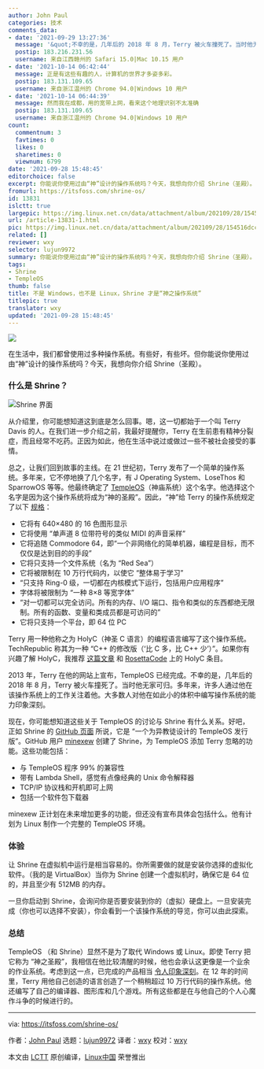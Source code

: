 ```yaml
---
author: John Paul
categories: 技术
comments_data:
- date: '2021-09-29 13:27:36'
  message: '&quot;不幸的是，几年后的 2018 年 8 月，Terry 被火车撞死了。当时他无家可归。&quot;&nbsp;&nbsp;看到这段内心一整酸楚，如法融入社会，即使是天才下场也这样悲凉。'
  postip: 183.216.231.56
  username: 来自江西赣州的 Safari 15.0|Mac 10.15 用户
- date: '2021-10-14 06:42:44'
  message: 正是有这些有趣的人，计算机的世界才多姿多彩。
  postip: 183.131.109.65
  username: 来自浙江温州的 Chrome 94.0|Windows 10 用户
- date: '2021-10-14 06:44:39'
  message: 然而我在成都，用的宽带上网，看来这个地理识别不太准确
  postip: 183.131.109.65
  username: 来自浙江温州的 Chrome 94.0|Windows 10 用户
count:
  commentnum: 3
  favtimes: 0
  likes: 0
  sharetimes: 0
  viewnum: 6799
date: '2021-09-28 15:48:45'
editorchoice: false
excerpt: 你能说你使用过由“神”设计的操作系统吗？今天，我想向你介绍 Shrine（圣殿）。
fromurl: https://itsfoss.com/shrine-os/
id: 13831
islctt: true
largepic: https://img.linux.net.cn/data/attachment/album/202109/28/154516dcc5u1a50zfn4abw.jpg
url: /article-13831-1.html
pic: https://img.linux.net.cn/data/attachment/album/202109/28/154516dcc5u1a50zfn4abw.jpg.thumb.jpg
related: []
reviewer: wxy
selector: lujun9972
summary: 你能说你使用过由“神”设计的操作系统吗？今天，我想向你介绍 Shrine（圣殿）。
tags:
- Shrine
- TempleOS
thumb: false
title: 不是 Windows，也不是 Linux，Shrine 才是“神之操作系统”
titlepic: true
translator: wxy
updated: '2021-09-28 15:48:45'
---
```


![](https://img.linux.net.cn/data/attachment/album/202109/28/154516dcc5u1a50zfn4abw.jpg)


在生活中，我们都曾使用过多种操作系统。有些好，有些坏。但你能说你使用过由“神”设计的操作系统吗？今天，我想向你介绍 Shrine（圣殿）。


### 什么是 Shrine？


![Shrine 界面](https://img.linux.net.cn/data/attachment/album/202109/28/154846q4macttlxayji889.jpg)


从介绍里，你可能想知道这到底是怎么回事。嗯，这一切都始于一个叫 Terry Davis 的人。在我们进一步介绍之前，我最好提醒你，Terry 在生前患有精神分裂症，而且经常不吃药。正因为如此，他在生活中说过或做过一些不被社会接受的事情。


总之，让我们回到故事的主线。在 21 世纪初，Terry 发布了一个简单的操作系统。多年来，它不停地换了几个名字，有 J Operating System、LoseThos 和 SparrowOS 等等。他最终确定了 [TempleOS](https://templeos.org/)（神庙系统）这个名字。他选择这个名字是因为这个操作系统将成为“神的圣殿”。因此，“神”给 Terry 的操作系统规定了以下 [规格](https://web.archive.org/web/20170508181026/http://www.templeos.org:80/Wb/Doc/Charter.html)：






* 它将有 640×480 的 16 色图形显示
* 它将使用 “单声道 8 位带符号的类似 MIDI 的声音采样”
* 它将追随 Commodore 64，即“一个非网络化的简单机器，编程是目标，而不仅仅是达到目的的手段”
* 它将只支持一个文件系统（名为 “Red Sea”）
* 它将被限制在 10 万行代码内，以使它 “整体易于学习”
* “只支持 Ring-0 级，一切都在内核模式下运行，包括用户应用程序”
* 字体将被限制为 “一种 8×8 等宽字体”
* “对一切都可以完全访问。所有的内存、I/O 端口、指令和类似的东西都绝无限制。所有的函数、变量和类成员都是可访问的”
* 它将只支持一个平台，即 64 位 PC


Terry 用一种他称之为 HolyC（神圣 C 语言）的编程语言编写了这个操作系统。TechRepublic 称其为一种 “C++ 的修改版（‘比 C 多，比 C++ 少’）”。如果你有兴趣了解 HolyC，我推荐 [这篇文章](https://harrisontotty.github.io/p/a-lang-design-analysis-of-holyc) 和 [RosettaCode](https://rosettacode.org/wiki/Category:HolyC) 上的 HolyC 条目。


2013 年，Terry 在他的网站上宣布，TempleOS 已经完成。不幸的是，几年后的 2018 年 8 月，Terry 被火车撞死了。当时他无家可归。多年来，许多人通过他在该操作系统上的工作关注着他。大多数人对他在如此小的体积中编写操作系统的能力印象深刻。


现在，你可能想知道这些关于 TempleOS 的讨论与 Shrine 有什么关系。好吧，正如 Shrine 的 [GitHub 页面](https://github.com/minexew/Shrine) 所说，它是 “一个为异教徒设计的 TempleOS 发行版”。GitHub 用户 [minexew](https://github.com/minexew) 创建了 Shrine，为 TempleOS 添加 Terry 忽略的功能。这些功能包括：


* 与 TempleOS 程序 99% 的兼容性
* 带有 Lambda Shell，感觉有点像经典的 Unix 命令解释器
* TCP/IP 协议栈和开机即可上网
* 包括一个软件包下载器


minexew 正计划在未来增加更多的功能，但还没有宣布具体会包括什么。他有计划为 Linux 制作一个完整的 TempleOS 环境。






### 体验


让 Shrine 在虚拟机中运行是相当容易的。你所需要做的就是安装你选择的虚拟化软件。（我的是 VirtualBox）当你为 Shrine 创建一个虚拟机时，确保它是 64 位的，并且至少有 512MB 的内存。


一旦你启动到 Shrine，会询问你是否要安装到你的（虚拟）硬盘上。一旦安装完成（你也可以选择不安装），你会看到一个该操作系统的导览，你可以由此探索。


### 总结


TempleOS （和 Shrine）显然不是为了取代 Windows 或 Linux。即使 Terry 把它称为 “神之圣殿”，我相信在他比较清醒的时候，他也会承认这更像是一个业余的作业系统。考虑到这一点，已完成的产品相当 [令人印象深刻](http://www.codersnotes.com/notes/a-constructive-look-at-templeos/)。在 12 年的时间里，Terry 用他自己创造的语言创造了一个稍稍超过 10 万行代码的操作系统。他还编写了自己的编译器、图形库和几个游戏。所有这些都是在与他自己的个人心魔作斗争的时候进行的。




---


via: <https://itsfoss.com/shrine-os/>


作者：[John Paul](https://itsfoss.com/author/john/) 选题：[lujun9972](https://github.com/lujun9972) 译者：[wxy](https://github.com/wxy) 校对：[wxy](https://github.com/wxy)


本文由 [LCTT](https://github.com/LCTT/TranslateProject) 原创编译，[Linux中国](https://linux.cn/) 荣誉推出